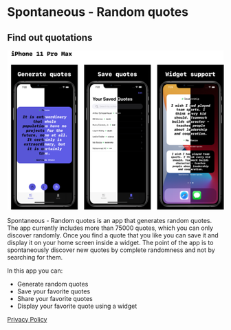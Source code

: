 # Spontaneous - Random quotes
## Find out quotations

![1](https://github.com/FranicevicNikola/DiscoverRandomQuotes/blob/main/iPhone%2011%20Pro%20Maxgithub.png)


Spontaneous - Random quotes is an app that generates random quotes. The app currently includes more than 75000 quotes, which you can only discover randomly. Once you find a quote that you like you can save it and display it on your home screen inside a widget. The point of the app is to spontaneously discover new quotes by complete randomness and not by searching for them.

In this app you can:

* Generate random quotes
* Save your favorite quotes
* Share your favorite quotes
* Display your favorite quote using a widget


[Privacy Policy](privacyPolicy.md)

